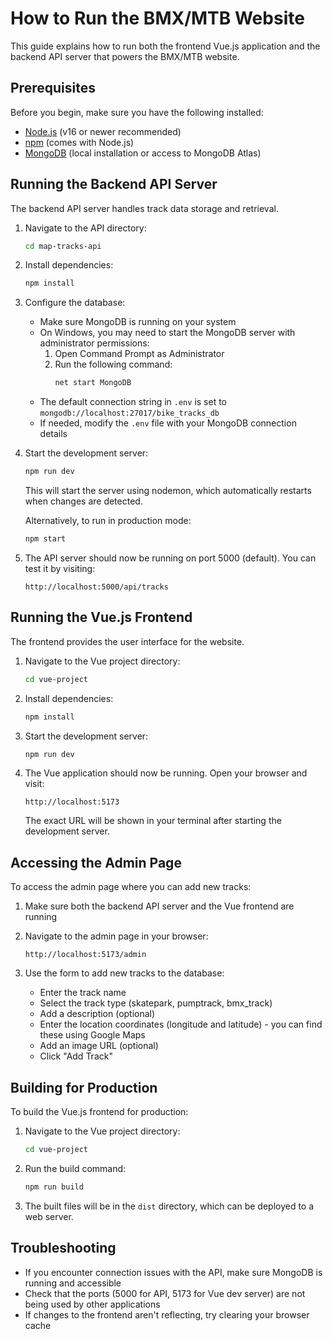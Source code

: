 # How to Run the BMX/MTB Website

This guide explains how to run both the frontend Vue.js application and the backend API server that powers the BMX/MTB website.

## Prerequisites

Before you begin, make sure you have the following installed:

- [Node.js](https://nodejs.org/) (v16 or newer recommended)
- [npm](https://www.npmjs.com/) (comes with Node.js)
- [MongoDB](https://www.mongodb.com/try/download/community) (local installation or access to MongoDB Atlas)

## Running the Backend API Server

The backend API server handles track data storage and retrieval.

1. Navigate to the API directory:
   ```bash
   cd map-tracks-api
   ```

2. Install dependencies:
   ```bash
   npm install
   ```

3. Configure the database:
   - Make sure MongoDB is running on your system
   - On Windows, you may need to start the MongoDB server with administrator permissions:
     1. Open Command Prompt as Administrator
     2. Run the following command:
        ```bash
        net start MongoDB
        ```
   - The default connection string in `.env` is set to `mongodb://localhost:27017/bike_tracks_db`
   - If needed, modify the `.env` file with your MongoDB connection details

4. Start the development server:
   ```bash
   npm run dev
   ```
   
   This will start the server using nodemon, which automatically restarts when changes are detected.

   Alternatively, to run in production mode:
   ```bash
   npm start
   ```

5. The API server should now be running on port 5000 (default). You can test it by visiting:
   ```
   http://localhost:5000/api/tracks
   ```

## Running the Vue.js Frontend

The frontend provides the user interface for the website.

1. Navigate to the Vue project directory:
   ```bash
   cd vue-project
   ```

2. Install dependencies:
   ```bash
   npm install
   ```

3. Start the development server:
   ```bash
   npm run dev
   ```

4. The Vue application should now be running. Open your browser and visit:
   ```
   http://localhost:5173
   ```
   
   The exact URL will be shown in your terminal after starting the development server.

## Accessing the Admin Page

To access the admin page where you can add new tracks:

1. Make sure both the backend API server and the Vue frontend are running
2. Navigate to the admin page in your browser:
   ```
   http://localhost:5173/admin
   ```

3. Use the form to add new tracks to the database:
   - Enter the track name
   - Select the track type (skatepark, pumptrack, bmx_track)
   - Add a description (optional)
   - Enter the location coordinates (longitude and latitude) - you can find these using Google Maps
   - Add an image URL (optional)
   - Click "Add Track"

## Building for Production

To build the Vue.js frontend for production:

1. Navigate to the Vue project directory:
   ```bash
   cd vue-project
   ```

2. Run the build command:
   ```bash
   npm run build
   ```

3. The built files will be in the `dist` directory, which can be deployed to a web server.

## Troubleshooting

- If you encounter connection issues with the API, make sure MongoDB is running and accessible
- Check that the ports (5000 for API, 5173 for Vue dev server) are not being used by other applications
- If changes to the frontend aren't reflecting, try clearing your browser cache
